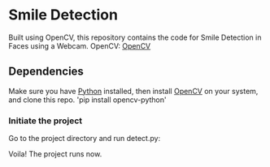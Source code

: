 # Smile Detection  
Built using OpenCV, this repository contains the code for Smile Detection in Faces using a Webcam. 
OpenCV: [OpenCV](https://opencv.org/)


## Dependencies
Make sure you have [Python](https://www.python.org/) installed, 
then install [OpenCV](https://opencv.org/) on your system, and clone this repo.
'pip install opencv-python'


### Initiate the project
Go to the project directory and run detect.py:


Voila! The project runs now.
